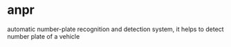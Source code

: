 # anpr
automatic number-plate recognition and detection system, it helps to detect number plate of a vehicle
